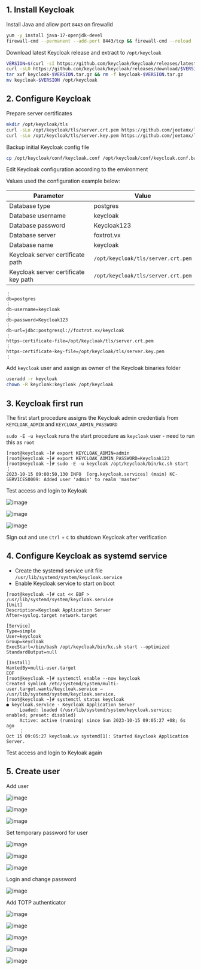## 1. Install Keycloak

Install Java and allow port `8443` on firewalld

```sh
yum -y install java-17-openjdk-devel
firewall-cmd --permanent --add-port 8443/tcp && firewall-cmd --reload
```

Download latest Keycloak release and extract to `/opt/keycloak`

```sh
VERSION=$(curl -sI https://github.com/keycloak/keycloak/releases/latest | grep location: | cut -d / -f 8 | tr -d '\r' | tr -d 'v')
curl -sLO https://github.com/keycloak/keycloak/releases/download/$VERSION/keycloak-$VERSION.tar.gz
tar xvf keycloak-$VERSION.tar.gz && rm -f keycloak-$VERSION.tar.gz
mv keycloak-$VERSION /opt/keycloak
```

## 2. Configure Keycloak

Prepare server certificates

```sh
mkdir /opt/keycloak/tls
curl -sLo /opt/keycloak/tls/server.crt.pem https://github.com/joetanx/lab-certs/raw/main/others/keycloak.vx.pem
curl -sLo /opt/keycloak/tls/server.key.pem https://github.com/joetanx/lab-certs/raw/main/others/keycloak.vx.key
```

Backup initial Keycloak config file

```sh
cp /opt/keycloak/conf/keycloak.conf /opt/keycloak/conf/keycloak.conf.bak
```

Edit Keycloak configuration according to the environment

Values used the configuration example below:

|Parameter|Value|
|---|---|
|Database type|postgres|
|Database username|keycloak|
|Database password|Keycloak123|
|Database server|foxtrot.vx|
|Database name|keycloak|
|Keycloak server certificate path|`/opt/keycloak/tls/server.crt.pem`|
|Keycloak server certificate key path|`/opt/keycloak/tls/server.crt.pem`|

```
⋮
db=postgres
⋮
db-username=keycloak
⋮
db-password=Keycloak123
⋮
db-url=jdbc:postgresql://foxtrot.vx/keycloak
⋮
https-certificate-file=/opt/keycloak/tls/server.crt.pem
⋮
https-certificate-key-file=/opt/keycloak/tls/server.key.pem
⋮
```

Add `keycloak` user and assign as owner of the Keycloak binaries folder

```sh
useradd -r keycloak
chown -R keycloak:keycloak /opt/keycloak
```

## 3. Keycloak first run

The first start procedure assigns the Keycloak admin credentials from `KEYCLOAK_ADMIN` and `KEYCLOAK_ADMIN_PASSWORD`

`sudo -E -u keycloak` runs the start procedure as `keycloak` user - need to run this as `root`

```console
[root@keycloak ~]# export KEYCLOAK_ADMIN=admin
[root@keycloak ~]# export KEYCLOAK_ADMIN_PASSWORD=Keycloak123
[root@keycloak ~]# sudo -E -u keycloak /opt/keycloak/bin/kc.sh start
⋮
2023-10-15 09:00:50,130 INFO  [org.keycloak.services] (main) KC-SERVICES0009: Added user 'admin' to realm 'master'
```

Test access and login to Keyloak

![image](https://github.com/joetanx/setup/assets/90442032/54a647aa-7f12-4616-9900-472fdb229b76)

![image](https://github.com/joetanx/setup/assets/90442032/391b1c72-2a7b-4b9a-bc40-6ab977d0e872)

![image](https://github.com/joetanx/setup/assets/90442032/ec75ff64-940e-4b0f-89d1-a006aed2a3af)

Sign out and use `Ctrl` + `C` to shutdown Keycloak after verification

## 4. Configure Keycloak as systemd service

- Create the systemd service unit file `/usr/lib/systemd/system/keycloak.service`
- Enable Keycloak service to start on boot

```console
[root@keycloak ~]# cat << EOF > /usr/lib/systemd/system/keycloak.service
[Unit]
Description=Keycloak Application Server
After=syslog.target network.target

[Service]
Type=simple
User=keycloak
Group=keycloak
ExecStart=/bin/bash /opt/keycloak/bin/kc.sh start --optimized
StandardOutput=null

[Install]
WantedBy=multi-user.target
EOF
[root@keycloak ~]# systemctl enable --now keycloak
Created symlink /etc/systemd/system/multi-user.target.wants/keycloak.service → /usr/lib/systemd/system/keycloak.service.
[root@keycloak ~]# systemctl status keycloak
● keycloak.service - Keycloak Application Server
     Loaded: loaded (/usr/lib/systemd/system/keycloak.service; enabled; preset: disabled)
     Active: active (running) since Sun 2023-10-15 09:05:27 +08; 6s ago
     ⋮
Oct 15 09:05:27 keycloak.vx systemd[1]: Started Keycloak Application Server.
```

Test access and login to Keyloak again

## 5. Create user

Add user

![image](https://github.com/joetanx/setup/assets/90442032/af1a6073-5939-43b5-934b-2511ffa3ec36)

![image](https://github.com/joetanx/setup/assets/90442032/30ebdea3-f006-4be1-bc6d-2a1ab6a0fd09)

![image](https://github.com/joetanx/setup/assets/90442032/bf8ecf2e-4480-455c-8803-9ae0d2c22914)

Set temporary password for user

![image](https://github.com/joetanx/setup/assets/90442032/7b7c72d8-9f03-4c3a-9123-a918785e3be5)

![image](https://github.com/joetanx/setup/assets/90442032/f702c217-3759-45da-b721-d821edbe8250)

![image](https://github.com/joetanx/setup/assets/90442032/c0ffcdb8-6f31-4cd0-bf09-f83fa9427f27)

Login and change password

![image](https://github.com/joetanx/setup/assets/90442032/89e2c76e-54e3-4323-af03-0541c32e8fca)

Add TOTP authenticator

![image](https://github.com/joetanx/setup/assets/90442032/38615d3f-cc30-4602-aeaa-e2e2c1817a77)

![image](https://github.com/joetanx/setup/assets/90442032/8c861e1d-f20e-4428-8bc7-20bb5a99f84c)

![image](https://github.com/joetanx/setup/assets/90442032/f11adfab-6da2-4008-b23c-1cabbe49bfcc)

![image](https://github.com/joetanx/setup/assets/90442032/ab61ebd0-ad25-4a5a-a4c9-21398358e11d)

![image](https://github.com/joetanx/setup/assets/90442032/7ee67b10-9aea-4180-8942-6f5cce54a8a5)
